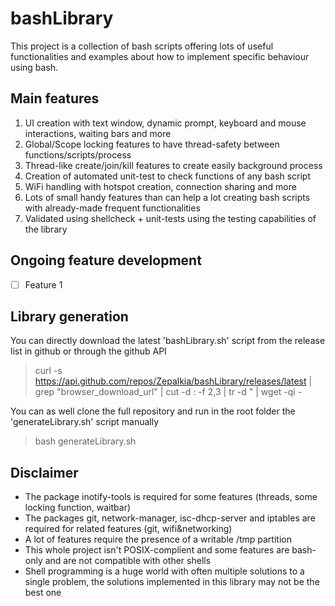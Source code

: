 # bashLibrary

This project is a collection of bash scripts offering lots of useful functionalities and examples about how to implement specific behaviour using bash.

## Main features
1. UI creation with text window, dynamic prompt, keyboard and mouse interactions, waiting bars and more
2. Global/Scope locking features to have thread-safety between functions/scripts/process
3. Thread-like create/join/kill features to create easily background process
4. Creation of automated unit-test to check functions of any bash script
5. WiFi handling with hotspot creation, connection sharing and more
6. Lots of small handy features than can help a lot creating bash scripts with already-made frequent functionalities
7. Validated using shellcheck + unit-tests using the testing capabilities of the library

## Ongoing feature development
- [ ] Feature 1

## Library generation

You can directly download the latest 'bashLibrary.sh' script from the release list in github or through the github API

> curl -s https://api.github.com/repos/Zepalkia/bashLibrary/releases/latest | grep "browser\_download\_url" | cut -d : -f 2,3 | tr -d \" | wget -qi -

You can as well clone the full repository and run in the root folder the 'generateLibrary.sh' script manually

> bash generateLibrary.sh

## Disclaimer
- The package inotify-tools is required for some features (threads, some locking function, waitbar)
- The packages git, network-manager, isc-dhcp-server and iptables are required for related features (git, wifi&networking)
- A lot of features require the presence of a writable /tmp partition
- This whole project isn't POSIX-complient and some features are bash-only and are not compatible with other shells
- Shell programming is a huge world with often multiple solutions to a single problem, the solutions implemented in this library may not be the best one
